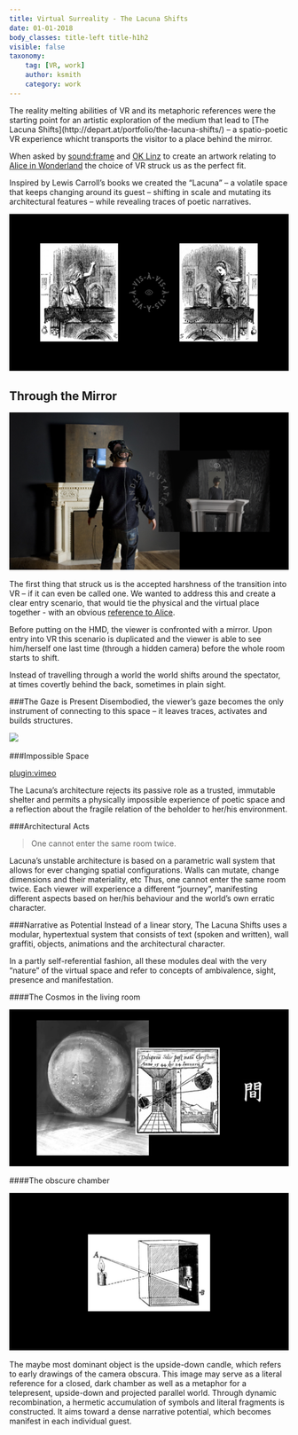 ```yaml
---
title: Virtual Surreality - The Lacuna Shifts
date: 01-01-2018
body_classes: title-left title-h1h2
visible: false
taxonomy:
    tag: [VR, work]
    author: ksmith
    category: work
---
```


<span class="large-p"> 
The reality melting abilities of VR and its metaphoric references were the starting point for an artistic exploration of the medium that lead to [The Lacuna Shifts](http://depart.at/portfolio/the-lacuna-shifts/) – a spatio-poetic VR experience whicht transports the visitor to a place behind the mirror. 
</span>

When asked by [sound:frame](http://soundframe.at) and [OK Linz](http://www.ok-centrum.at/) to create an artwork relating to [Alice in Wonderland](https://en.wikipedia.org/wiki/Alice%27s_Adventures_in_Wonderland) the choice of VR struck us as the perfect fit. 

Inspired by Lewis Carroll’s books we created the “Lacuna” – a volatile space that keeps changing around its guest – shifting in scale and mutating its architectural features – while revealing traces of poetic narratives. 

![](LacunaDigitalRealities.003.jpg)

## Through the Mirror

![](lacuna-entry.jpg)

The first thing that struck us is the accepted harshness of the transition into VR – if it can even be called one. We wanted to address this and create a clear entry scenario, that would tie the physical and the virtual place together - with an obvious [reference to Alice](https://en.wikipedia.org/wiki/Through_the_Looking-Glass).

Before putting on the HMD, the viewer is confronted with a mirror. Upon entry into VR this scenario is duplicated and the viewer is able to see him/herself one last time (through a hidden camera) before the whole room starts to shift.

Instead of travelling through a world the world shifts around the spectator, at times covertly behind the back, sometimes in plain sight.

 

###The Gaze is Present
Disembodied, the viewer’s gaze becomes the only instrument of connecting to this space – it leaves traces, activates and builds structures.

![](_gazer5.gif)

###Impossible Space

[plugin:vimeo](https://vimeo.com/257996402)

The Lacuna’s architecture rejects its passive role as a trusted, immutable shelter and permits a physically impossible experience of poetic space and a reflection about the fragile relation of the beholder to her/his environment.

###Architectural Acts
>One cannot enter the same room twice.

Lacuna’s unstable architecture is based on a parametric wall system that allows for ever changing spatial configurations.
Walls can mutate, change dimensions and their materiality, etc
Thus, one cannot enter the same room twice. Each viewer will experience a different “journey”, manifesting different aspects based on her/his behaviour and the world’s own erratic character.



###Narrative as Potential
Instead of a linear story, The Lacuna Shifts uses a modular, hypertextual system that consists of text (spoken and written), wall graffiti, objects, animations and the architectural character.

In a partly self-referential fashion, all these modules deal with the very “nature” of the virtual space and refer to concepts of ambivalence, sight, presence and manifestation.

####The Cosmos in the living room

![](lacuna-cosmos-at-home.jpg)

####The obscure chamber

![](lacuna-camera-obscura.jpg)

The maybe most dominant object is the upside-down candle, which refers to early drawings of the camera obscura. This image may serve as a literal reference for a closed, dark chamber as well as a metaphor for a telepresent, upside-down and projected parallel world.
Through dynamic recombination, a hermetic accumulation of symbols and literal fragments is constructed. It aims toward a dense narrative potential, which becomes manifest in each individual guest.